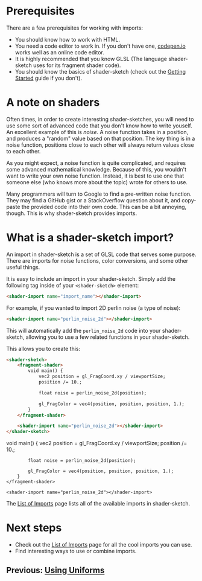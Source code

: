 <script src="../shader-sketch.js"></script>

# Prerequisites
There are a few prerequisites for working with imports:
- You should know how to work with HTML.
- You need a code editor to work in. If you don't have one, [codepen.io](https://codepen.io/) works well as an online code editor.
- It is highly recommended that you know GLSL (The language shader-sketch uses for its fragment shader code).
- You should know the basics of shader-sketch (check out the [Getting Started](guides/getting-started) guide if you don't).

# A note on shaders
Often times, in order to create interesting shader-sketches, you will need to use some sort of advanced code that you don't know how to write youself. An excellent example of this is *noise*. A noise function takes in a position, and produces a "random" value based on that position. The key thing is in a noise function, positions close to each other will always return values close to each other.

As you might expect, a noise function is quite complicated, and requires some advanced mathematical knowledge. Because of this, you wouldn't want to write your own noise function. Instead, it is best to use one that someone else (who knows more about the topic) wrote for others to use.

Many programmers will turn to Google to find a pre-written noise function. They may find a GitHub gist or a StackOverflow question about it, and copy-paste the provided code into their own code. This can be a bit annoying, though. This is why shader-sketch provides imports.

# What is a shader-sketch import?
An import in shader-sketch is a set of GLSL code that serves some purpose. There are imports for noise functions, color conversions, and some other useful things.

It is easy to include an import in your shader-sketch. Simply add the following tag inside of your `<shader-sketch>` element:

```html
<shader-import name="import_name"></shader-import>
```

For example, if you wanted to import 2D perlin noise (a type of noise):

```html
<shader-import name="perlin_noise_2d"></shader-import>
```

This will automatically add the `perlin_noise_2d` code into your shader-sketch, allowing you to use a few related functions in your shader-sketch.

This allows you to create this:
```html
<shader-sketch>
    <fragment-shader>
        void main() {
            vec2 position = gl_FragCoord.xy / viewportSize;
            position /= 10.;

            float noise = perlin_noise_2d(position);

            gl_FragColor = vec4(position, position, position, 1.);
        }
    </fragment-shader>

    <shader-import name="perlin_noise_2d"></shader-import>
</shader-sketch>
```
<shader-sketch>
    <fragment-shader>
        void main() {
            vec2 position = gl_FragCoord.xy / viewportSize;
            position /= 10.;

            float noise = perlin_noise_2d(position);

            gl_FragColor = vec4(position, position, position, 1.);
        }
    </fragment-shader>

    <shader-import name="perlin_noise_2d"></shader-import>
</shader-sketch>

The [List of Imports](../docs/imports) page lists all of the available imports in shader-sketch.

# Next steps
- Check out the [List of Imports](../docs/imports) page for all the cool imports you can use.
- Find interesting ways to use or combine imports.

## Previous: [Using Uniforms](using-uniforms)